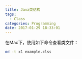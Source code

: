 ```yaml
---
title: Java类结构
tags:
  - Class
categories: Programming
date: 2017-01-29 18:33:01
---
```



在Mac下，使用如下命令查看类文件：

```Bash
od -t x1 example.clss
```

<!-- more -->
